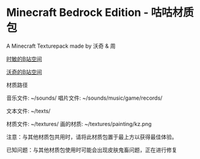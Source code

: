 # Minecraft Bedrock Edition - 咕咕材质包
A Minecraft Texturepack made by 沃奇 & 周

[时敏的B站空间](https://space.bilibili.com/314189346)

[沃奇的B站空间](https://space.bilibili.com/40642604)

材质路径

音乐文件: ~/sounds/
	唱片文件: ~/sounds/music/game/records/
	
文本文件: ~/texts/

材质文件: ~/textures/
	画的材质: ~/textures/painting/kz.png
	
注意：与其他材质包共用时，请将此材质包置于最上方以获得最佳体验。

已知问题：与其他材质包使用时可能会出现皮肤鬼畜问题，正在进行修复
